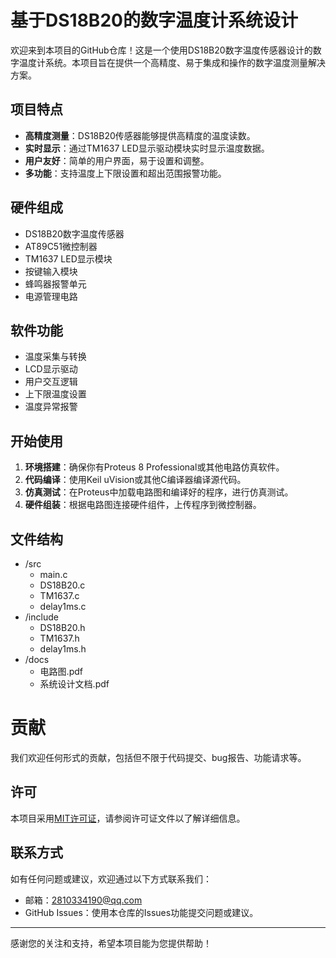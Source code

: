 # 基于DS18B20的数字温度计系统设计

欢迎来到本项目的GitHub仓库！这是一个使用DS18B20数字温度传感器设计的数字温度计系统。本项目旨在提供一个高精度、易于集成和操作的数字温度测量解决方案。

## 项目特点
- **高精度测量**：DS18B20传感器能够提供高精度的温度读数。
- **实时显示**：通过TM1637 LED显示驱动模块实时显示温度数据。
- **用户友好**：简单的用户界面，易于设置和调整。
- **多功能**：支持温度上下限设置和超出范围报警功能。

## 硬件组成
- DS18B20数字温度传感器
- AT89C51微控制器
- TM1637 LED显示模块
- 按键输入模块
- 蜂鸣器报警单元
- 电源管理电路

## 软件功能
- 温度采集与转换
- LCD显示驱动
- 用户交互逻辑
- 上下限温度设置
- 温度异常报警

## 开始使用
1. **环境搭建**：确保你有Proteus 8 Professional或其他电路仿真软件。
2. **代码编译**：使用Keil uVision或其他C编译器编译源代码。
3. **仿真测试**：在Proteus中加载电路图和编译好的程序，进行仿真测试。
4. **硬件组装**：根据电路图连接硬件组件，上传程序到微控制器。

## 文件结构

- /src
  - main.c
  - DS18B20.c
  - TM1637.c
  - delay1ms.c
- /include
  - DS18B20.h
  - TM1637.h
  - delay1ms.h
- /docs
  - 电路图.pdf
  - 系统设计文档.pdf

# 贡献
我们欢迎任何形式的贡献，包括但不限于代码提交、bug报告、功能请求等。

## 许可
本项目采用[MIT许可证](LICENSE)，请参阅许可证文件以了解详细信息。

## 联系方式
如有任何问题或建议，欢迎通过以下方式联系我们：
- 邮箱：[2810334190@qq.com](mailto:your.email@example.com)
- GitHub Issues：使用本仓库的Issues功能提交问题或建议。

---

感谢您的关注和支持，希望本项目能为您提供帮助！
